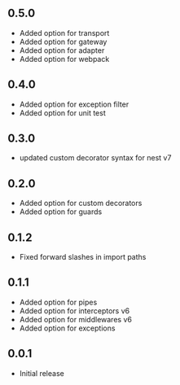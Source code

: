 ## 0.5.0

- Added option for transport
- Added option for gateway
- Added option for adapter
- Added option for webpack
  
## 0.4.0

- Added option for exception filter
- Added option for unit test

## 0.3.0

- updated custom decorator syntax for nest v7

## 0.2.0

- Added option for custom decorators
- Added option for guards

## 0.1.2

- Fixed forward slashes in import paths

## 0.1.1

- Added option for pipes 
- Added option for interceptors v6
- Added option for middlewares v6
- Added option for exceptions

## 0.0.1

- Initial release